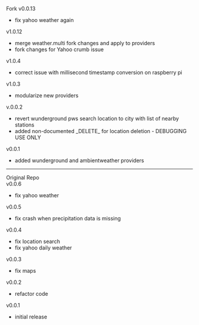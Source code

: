 Fork
v0.0.13
- fix yahoo weather again

v1.0.12
- merge weather.multi fork changes and apply to providers
- fork changes for Yahoo crumb issue

v1.0.4
- correct issue with millisecond timestamp conversion on raspberry pi  

v1.0.3
- modularize new providers

v.0.0.2
- revert wunderground pws search location to city with list of nearby stations
- added non-documented \_DELETE\_ for location deletion - DEBUGGING USE ONLY 

v0.0.1
- added wunderground and ambientweather providers
_________________________
Original Repo  
v0.0.6
- fix yahoo weather

v0.0.5
- fix crash when precipitation data is missing

v0.0.4
- fix location search
- fix yahoo daily weather

v0.0.3
- fix maps

v0.0.2
- refactor code

v0.0.1
- initial release
